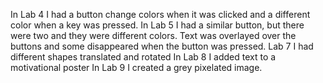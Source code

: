 In Lab 4 I had a button change colors when it was clicked and a different color when a key was pressed.
In Lab 5 I had a similar button, but there were two and they were different colors. Text was overlayed over the buttons and some disappeared when the button was pressed.
Lab 7 I had different shapes translated and rotated
In Lab 8 I added text to a motivational poster
In Lab 9 I created a grey pixelated image.
